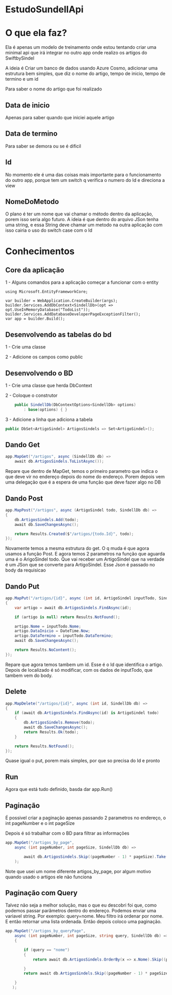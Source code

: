 # EstudoSundellApi

<h1>O que ela faz?</h1>
<p>Ela é apenas um modelo de treinamento onde estou tentando criar uma minimal api que irá integrar no outro app onde realizo os artigos do SwiftbySindel</p>
<p>A ideia é Criar um banco de dados usando Azure Cosmo, adicionar uma estrutura bem simples, que diz o nome do artigo, tempo de inicio, tempo de termino e um id</p>
<h2Nome do artigo</h2>
<p>Para saber o nome do artigo que foi realizado</p>
<h2>Data de inicio</h2>
<p>Apenas para saber quando que iniciei aquele artigo</p>
<h2>Data de termino</h2>
<p>Para saber se demora ou se é dificil</p>
<h2>Id</h2>
<p>No momento ele é uma das coisas mais importante para o funcionamento do outro app, porque tem um switch q verifica o numero do Id e direciona a view</p>
<h2>NomeDoMetodo</h2>
<p>O plano é ter um nome que vai chamar o método dentro da aplicação, porem isso seria algo futuro. A ideia é que dentro do arquivo JSon tenha uma string, e essa String deve chamar um metodo na outra aplicação com isso
cairia o uso do switch case com o Id</p>

<h1>Conhecimentos</h1>
<h2>Core da aplicação</h2>
<p>1 - Alguns comandos para a aplicação começar a funcionar com o entity</p>

```CSharp
using Microsoft.EntityFrameworkCore;

var builder = WebApplication.CreateBuilder(args);
builder.Services.AddDbContext<SindellDb>(opt => opt.UseInMemoryDatabase("TodoList"));
builder.Services.AddDatabaseDeveloperPageExceptionFilter();
var app = builder.Build();
```

<h2> Desenvolvendo as tabelas do bd</h2>
<p> 1 - Crie uma classe</p>
<p> 2 - Adicione os campos como public</p>
<h2> Desenvolvendo o BD </h2>
<p> 1 - Crie uma classe que herda DbContext</p>
<p> 2 - Coloque o construtor </p>

```C#
    public SindellDb(DbContextOptions<SindellDb> options)
        : base(options) { }
```

<p> 3 - Adicione a linha que adiciona a tabela</p>

```C#
public DbSet<ArtigoSindel> ArtigosSindels => Set<ArtigoSindel>();
```

<h2> Dando Get</h2>

```C#
app.MapGet("/artigos", async (SindellDb db) =>
    await db.ArtigosSindels.ToListAsync());
```

<p> Repare que dentro de MapGet, temos o primeiro parametro que indica o que deve vir no endereço depois do nome do endereço.
  Porem depois vem uma delegação que é a espera de uma função que deve fazer algo no DB</p>
  
<h2> Dando Post</h2>

```C#
app.MapPost("/artigos", async (ArtigoSindel todo, SindellDb db) =>
{
    db.ArtigosSindels.Add(todo);
    await db.SaveChangesAsync();

    return Results.Created($"/artigos/{todo.Id}", todo);
});
```

<p> Novamente temos a mesma estrutura do get. O q muda é que agora usamos a função Post. E agora temos 2 parametros na função que aguarda
  uma é o ArigoSindel todo. Que vai receber um ArtigoSindel que na verdade é um JSon que se converte para ArtigoSindel. Esse Json é passado no body da requisicao</p>
 
<h2> Dando Put</h2>

```C#
app.MapPut("/artigos/{id}", async (int id, ArtigoSindel inputTodo, SindellDb db) =>
{
    var artigo = await db.ArtigosSindels.FindAsync(id);

    if (artigo is null) return Results.NotFound();

    artigo.Nome = inputTodo.Nome;
    artigo.DataInicio = DateTime.Now;
    artigo.DataTermino = inputTodo.DataTermino;
    await db.SaveChangesAsync();

    return Results.NoContent();
});
```

<p> Repare que agora temos tambem um id. Esse é o Id que identifica o artigo. Depois de localizado é só modificar, com os dados de inputTodo, que tambem vem do body.</p>

<h2>Delete</h2>

```C#
app.MapDelete("/artigos/{id}", async (int id, SindellDb db) =>
{
    if (await db.ArtigosSindels.FindAsync(id) is ArtigoSindel todo)
    {
        db.ArtigosSindels.Remove(todo);
        await db.SaveChangesAsync();
        return Results.Ok(todo);
    }

    return Results.NotFound();
});
```

<p> Quase igual o put, porem mais simples, por que so precisa do Id e pronto</p>
  
<h2>Run</h2>
<p> Agora que está tudo definido, basda dar app.Run()</p>

<h2> Paginação</h2>
<p>É possivel criar a paginação apenas passando 2 parametros no endereço, o int pageNumber e o int pageSize</p>
<p>Depois é só trabalhar com o BD para filtrar as informações</p>

```C#
app.MapGet("/artigos_by_page",
    async (int pageNumber, int pageSize, SindellDb db) =>

        await db.ArtigosSindels.Skip((pageNumber - 1) * pageSize).Take(pageSize).ToListAsync()
    );
```

<p>Note que usei um nome diferente artigos_by_page, por algum motivo quando usado o artigos ele não funciona</p>

<h2> Paginação com Query</h2>
<p>Talvez não seja a melhor solução, mas o que eu descobri foi que, como podemos passar parâmetros dentro do endereço. Podemos enviar uma variavel string. Por exemplo: query=nome. Meu filtro irá ordenar por nome. E então retornar uma lista ordenada. Então depois coloco uma paginação.</p>

```C#
app.MapGet("/artigos_by_queryPage",
    async (int pageNumber, int pageSize, string query, SindellDb db) =>
    {

        if (query == "nome")
        {
            return await db.ArtigosSindels.OrderBy(x => x.Nome).Skip((pageNumber - 1) * pageSize).Take(pageSize).ToListAsync();

        }
        return await db.ArtigosSindels.Skip((pageNumber - 1) * pageSize).Take(pageSize).ToListAsync();

    }
   );
```
